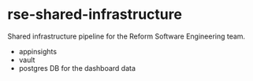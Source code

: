 # rse-shared-infrastructure

Shared infrastructure pipeline for the Reform Software Engineering team. 

- appinsights
- vault
- postgres DB for the dashboard data

